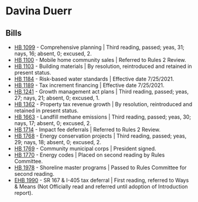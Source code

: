 # Davina Duerr
## Bills
* [HB 1099](/bill/2021-22/hb/1099/) - Comprehensive planning | Third reading, passed; yeas, 31; nays, 16; absent, 0; excused, 2.
* [HB 1100](/bill/2021-22/hb/1100/) - Mobile home community sales | Referred to Rules 2 Review.
* [HB 1103](/bill/2021-22/hb/1103/) - Building materials | By resolution, reintroduced and retained in present status.
* [HB 1184](/bill/2021-22/hb/1184/) - Risk-based water standards | Effective date 7/25/2021.
* [HB 1189](/bill/2021-22/hb/1189/) - Tax increment financing | Effective date 7/25/2021.
* [HB 1241](/bill/2021-22/hb/1241/) - Growth management act plans | Third reading, passed; yeas, 27; nays, 21; absent, 0; excused, 1.
* [HB 1362](/bill/2021-22/hb/1362/) - Property tax revenue growth | By resolution, reintroduced and retained in present status.
* [HB 1663](/bill/2021-22/hb/1663/) - Landfill methane emissions | Third reading, passed; yeas, 30; nays, 17; absent, 0; excused, 2.
* [HB 1714](/bill/2021-22/hb/1714/) - Impact fee deferrals | Referred to Rules 2 Review.
* [HB 1768](/bill/2021-22/hb/1768/) - Energy conservation projects | Third reading, passed; yeas, 29; nays, 18; absent, 0; excused, 2.
* [HB 1769](/bill/2021-22/hb/1769/) - Community municipal corps | President signed.
* [HB 1770](/bill/2021-22/hb/1770/) - Energy codes | Placed on second reading by Rules Committee.
* [HB 1978](/bill/2021-22/hb/1978/) - Shoreline master programs | Passed to Rules Committee for second reading.
* [EHB 1990](/bill/2021-22/ehb/1990/) - SR 167 & I-405 tax deferral | First reading, referred to Ways & Means (Not Officially read and referred until adoption of Introduction report).
